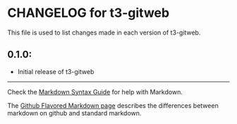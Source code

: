 # CHANGELOG for t3-gitweb

This file is used to list changes made in each version of t3-gitweb.

## 0.1.0:

* Initial release of t3-gitweb

- - -
Check the [Markdown Syntax Guide](http://daringfireball.net/projects/markdown/syntax) for help with Markdown.

The [Github Flavored Markdown page](http://github.github.com/github-flavored-markdown/) describes the differences between markdown on github and standard markdown.
